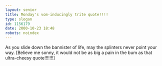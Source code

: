 ```yaml
---
layout: senior
title: Monday's vom-inducingly trite quote!!!!
type: slogan
id: 1156179
date: 2000-10-23 18:48
robots: noindex
---
```

As you slide down the bannister of life, may the splinters never point your way. [Believe me sonny, it would not be as big a pain in the bum as that ultra-cheesy quote!!!!!!!]